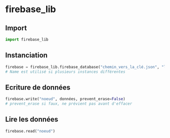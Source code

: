 # firebase_lib

## Import
```python
import firebase_lib
```

## Instanciation
```python
firebase = firebase_lib.firebase_database("chemin_vers_la_clé.json", "lien_vers_la_realtime_database", name)
# Name est utilisé si plusieurs instances différentes
```

## Ecriture de données
```python
firebase.write("noeud", données, prevent_erase=False)
# prevent_erase si faux, ne prévient pas avant d'effacer
```

## Lire les données
```python
firebase.read("noeud")
```